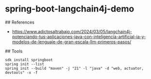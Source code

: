# spring-boot-langchain4j-demo

## References

- https://www.adictosaltrabajo.com/2024/03/05/langchain4j-potenciando-tus-aplicaciones-java-con-inteligencia-artificial-ia-y-modelos-de-lenguaje-de-gran-escala-llm-primeros-pasos/

## Tools

```
sdk install springboot
spring init --list
spring init --build "maven" -j "21" -l "java" -d "web, actuator, devtools" -x -f
```
